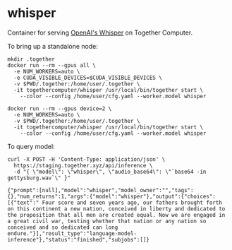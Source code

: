 # whisper

Container for serving [OpenAI's Whisper](https://huggingface.co/openai/whisper-large) on Together Computer.

To bring up a standalone node:

```console
mkdir .together
docker run --rm --gpus all \
  -e NUM_WORKERS=auto \
  -e CUDA_VISIBLE_DEVICES=$CUDA_VISIBLE_DEVICES \
  -v $PWD/.together:/home/user/.together \
  -it togethercomputer/whisper /usr/local/bin/together start \
    --color --config /home/user/cfg.yaml --worker.model whisper
```

```console
docker run --rm --gpus device=2 \
  -e NUM_WORKERS=auto \
  -v $PWD/.together:/home/user/.together \
  -it togethercomputer/whisper /usr/local/bin/together start \
    --color --config /home/user/cfg.yaml --worker.model whisper
```

To query model:

```console
curl -X POST -H 'Content-Type: application/json' \
  https://staging.together.xyz/api/inference \
  -d "{ \"model\": \"whisper\", \"audio_base64\": \"`base64 -in gettysburg.wav`\" }"
```

```console
{"prompt":[null],"model":"whisper","model_owner":"","tags":{},"num_returns":1,"args":{"model":"whisper"},"output":{"choices":[{"text":" Four score and seven years ago, our fathers brought forth on this continent a new nation, conceived in liberty and dedicated to the proposition that all men are created equal. Now we are engaged in a great civil war, testing whether that nation or any nation so conceived and so dedicated can long endure."}],"result_type":"language-model-inference"},"status":"finished","subjobs":[]}
```

